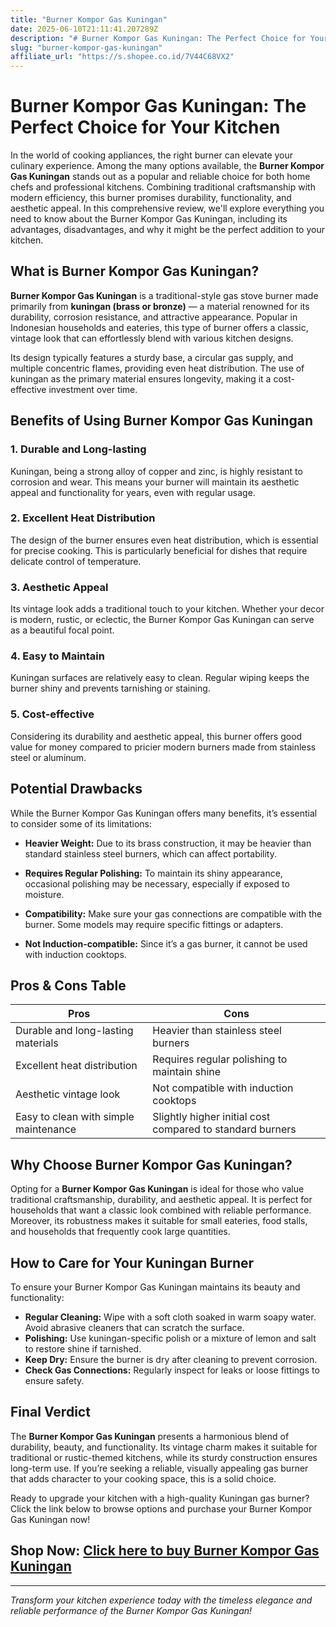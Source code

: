 ```yaml
---
title: "Burner Kompor Gas Kuningan"
date: 2025-06-10T21:11:41.207289Z
description: "# Burner Kompor Gas Kuningan: The Perfect Choice for Your Kitchen..."
slug: "burner-kompor-gas-kuningan"
affiliate_url: "https://s.shopee.co.id/7V44C68VX2"
---
```

# Burner Kompor Gas Kuningan: The Perfect Choice for Your Kitchen

In the world of cooking appliances, the right burner can elevate your culinary experience. Among the many options available, the **Burner Kompor Gas Kuningan** stands out as a popular and reliable choice for both home chefs and professional kitchens. Combining traditional craftsmanship with modern efficiency, this burner promises durability, functionality, and aesthetic appeal. In this comprehensive review, we'll explore everything you need to know about the Burner Kompor Gas Kuningan, including its advantages, disadvantages, and why it might be the perfect addition to your kitchen.

## What is Burner Kompor Gas Kuningan?

**Burner Kompor Gas Kuningan** is a traditional-style gas stove burner made primarily from **kuningan (brass or bronze)** — a material renowned for its durability, corrosion resistance, and attractive appearance. Popular in Indonesian households and eateries, this type of burner offers a classic, vintage look that can effortlessly blend with various kitchen designs.

Its design typically features a sturdy base, a circular gas supply, and multiple concentric flames, providing even heat distribution. The use of kuningan as the primary material ensures longevity, making it a cost-effective investment over time.

## Benefits of Using Burner Kompor Gas Kuningan

### 1. Durable and Long-lasting

Kuningan, being a strong alloy of copper and zinc, is highly resistant to corrosion and wear. This means your burner will maintain its aesthetic appeal and functionality for years, even with regular usage.

### 2. Excellent Heat Distribution

The design of the burner ensures even heat distribution, which is essential for precise cooking. This is particularly beneficial for dishes that require delicate control of temperature.

### 3. Aesthetic Appeal

Its vintage look adds a traditional touch to your kitchen. Whether your decor is modern, rustic, or eclectic, the Burner Kompor Gas Kuningan can serve as a beautiful focal point.

### 4. Easy to Maintain

Kuningan surfaces are relatively easy to clean. Regular wiping keeps the burner shiny and prevents tarnishing or staining.

### 5. Cost-effective

Considering its durability and aesthetic appeal, this burner offers good value for money compared to pricier modern burners made from stainless steel or aluminum.

## Potential Drawbacks

While the Burner Kompor Gas Kuningan offers many benefits, it’s essential to consider some of its limitations:

- **Heavier Weight:** Due to its brass construction, it may be heavier than standard stainless steel burners, which can affect portability.
  
- **Requires Regular Polishing:** To maintain its shiny appearance, occasional polishing may be necessary, especially if exposed to moisture.
  
- **Compatibility:** Make sure your gas connections are compatible with the burner. Some models may require specific fittings or adapters.

- **Not Induction-compatible:** Since it’s a gas burner, it cannot be used with induction cooktops.

## Pros & Cons Table

| **Pros**                                      | **Cons**                                            |
|----------------------------------------------|-----------------------------------------------------|
| Durable and long-lasting materials         | Heavier than stainless steel burners             |
| Excellent heat distribution                | Requires regular polishing to maintain shine     |
| Aesthetic vintage look                     | Not compatible with induction cooktops          |
| Easy to clean with simple maintenance       | Slightly higher initial cost compared to standard burners |

## Why Choose Burner Kompor Gas Kuningan?

Opting for a **Burner Kompor Gas Kuningan** is ideal for those who value traditional craftsmanship, durability, and aesthetic appeal. It is perfect for households that want a classic look combined with reliable performance. Moreover, its robustness makes it suitable for small eateries, food stalls, and households that frequently cook large quantities.

## How to Care for Your Kuningan Burner

To ensure your Burner Kompor Gas Kuningan maintains its beauty and functionality:

- **Regular Cleaning:** Wipe with a soft cloth soaked in warm soapy water. Avoid abrasive cleaners that can scratch the surface.
- **Polishing:** Use kuningan-specific polish or a mixture of lemon and salt to restore shine if tarnished.
- **Keep Dry:** Ensure the burner is dry after cleaning to prevent corrosion.
- **Check Gas Connections:** Regularly inspect for leaks or loose fittings to ensure safety.

## Final Verdict

The **Burner Kompor Gas Kuningan** presents a harmonious blend of durability, beauty, and functionality. Its vintage charm makes it suitable for traditional or rustic-themed kitchens, while its sturdy construction ensures long-term use. If you’re seeking a reliable, visually appealing gas burner that adds character to your cooking space, this is a solid choice.

Ready to upgrade your kitchen with a high-quality Kuningan gas burner? Click the link below to browse options and purchase your Burner Kompor Gas Kuningan now!

## Shop Now: [Click here to buy Burner Kompor Gas Kuningan](https://s.shopee.co.id/7V44C68VX2)

---

*Transform your kitchen experience today with the timeless elegance and reliable performance of the Burner Kompor Gas Kuningan!*